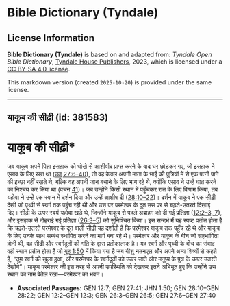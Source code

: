 # Bible Dictionary (Tyndale)

## License Information

**Bible Dictionary (Tyndale)** is based on and adapted from: _Tyndale Open Bible Dictionary_, [Tyndale House Publishers](https://tyndaleopenresources.com/), 2023, which is licensed under a [CC BY-SA 4.0 license](https://creativecommons.org/licenses/by-sa/4.0/legalcode.en).

This markdown version (created `2025-10-20`) is provided under the same license.



--------------------------------

## याकूब की सीढ़ी (id: 381583)

याकूब की सीढ़ी\*
================

जब याकूब अपने पिता इसहाक को धोखे से आशीर्वाद प्राप्त करने के बाद घर छोड़कर गए, जो इसहाक ने एसाव के लिए रखा था ([उत् 27:6–40](https://ref.ly/Gen27:6-Gen27:40)), तो वह केवल अपनी माता के भाई की पुत्रियों में से एक पत्नी पाने की इच्छा नहीं रखते थे, बल्कि वह अपनी जान बचाने के लिए भाग रहे थे, क्योंकि एसाव ने उन्हें घात करने का निश्चय कर लिया था (वचन [41](https://ref.ly/Gen27:41))। जब उन्होंने किसी स्थान में पहुँचकर रात के लिए विश्राम किया, तब यहोवा ने उन्हें एक स्वप्न में दर्शन दिया और उन्हें आशीष दी ([28:10–22](https://ref.ly/Gen28:10-Gen28:22))। दर्शन में याकूब ने एक सीढ़ी देखी जो पृथ्वी से स्वर्ग तक पहुँच रही थी और उस पर परमेश्वर के दूत उस पर से चढ़ते\-उतरते दिखाई दिए। सीढ़ी के ऊपर स्वयं यहोवा खड़े थे, जिन्होंने याकूब से पहले अब्राहम को दी गई प्रतिज्ञा ([12:2–3, 7](https://ref.ly/Gen12:2-Gen12:3,Gen12:7)), और इसहाक से दोहराई गई प्रतिज्ञा ([26:3–5](https://ref.ly/Gen26:3-Gen26:5)) को सुनिश्चित किया। इस सन्दर्भ में यह स्पष्ट प्रतीत होता है कि चढ़ते\-उतरते परमेश्वर के दूत वाली सीढ़ी यह दर्शाती है कि परमेश्वर याकूब तक पहुँच रहे थे और याकूब के लिए उनके साथ सम्बंध स्थापित करने का मार्ग बना रहे थे। परमेश्वर और याकूब के बीच जो सहभागिता होनी थी, वह सीढ़ी और स्वर्गदूतों की गति के द्वारा प्रतीकात्मक है। यह स्वर्ग और पृथ्वी के बीच का संवाद वही स्थान प्रतीत होता है जो [यूह 1:50](https://ref.ly/John1:50) में किया गया है जब यीशु नतनएल और अपने अन्य शिष्यों से कहते हैं, “तुम स्वर्ग को खुला हुआ, और परमेश्वर के स्वर्गदूतों को ऊपर जाते और मनुष्य के पुत्र के ऊपर उतरते देखोगे”। याकूब परमेश्वर की इस तरह से अपनी उपस्थिति को देखकर इतने अभिभूत हुए कि उन्होंने उस स्थान का नाम बेतेल रखा—परमेश्वर का भवन।

* **Associated Passages:** GEN 12:7; GEN 27:41; JHN 1:50; GEN 28:10–GEN 28:22; GEN 12:2–GEN 12:3; GEN 26:3–GEN 26:5; GEN 27:6–GEN 27:40

